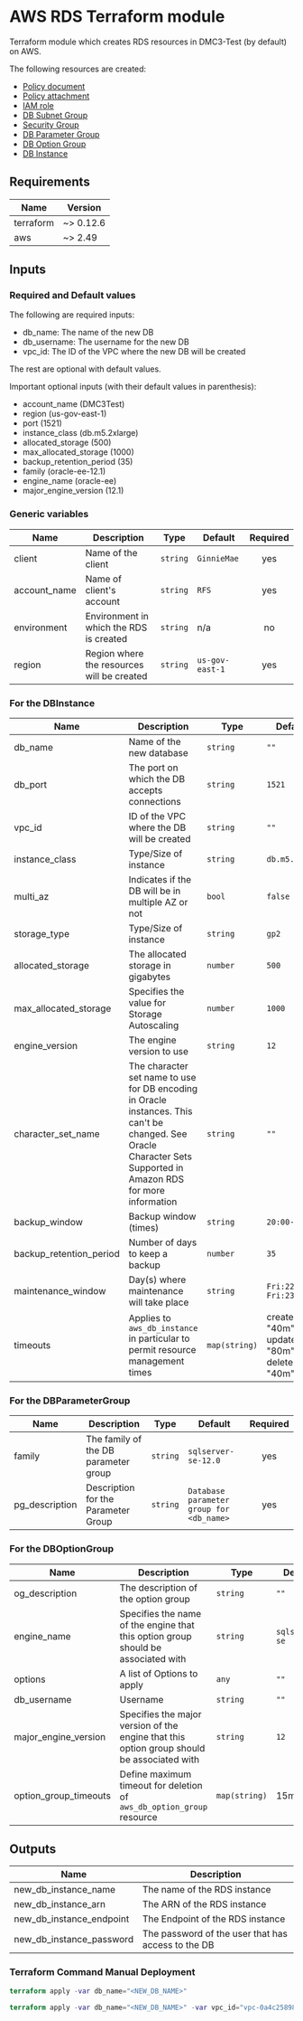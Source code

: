 # AWS RDS Terraform module

Terraform module which creates RDS resources in DMC3-Test (by default) on AWS.

The following resources are created:
* [Policy document](https://www.terraform.io/docs/providers/aws/d/iam_policy_document.html)
* [Policy attachment](https://www.terraform.io/docs/providers/aws/r/iam_role_policy_attachment.html)
* [IAM role](https://www.terraform.io/docs/providers/aws/r/iam_role.html)
* [DB Subnet Group](https://www.terraform.io/docs/providers/aws/r/db_subnet_group.html)
* [Security Group](https://www.terraform.io/docs/providers/aws/r/security_group.html)
* [DB Parameter Group](https://www.terraform.io/docs/providers/aws/r/db_parameter_group.html)
* [DB Option Group](https://www.terraform.io/docs/providers/aws/r/db_option_group.html)
* [DB Instance](https://www.terraform.io/docs/providers/aws/r/db_instance.html)

## Requirements

| Name | Version |
|------|---------|
| terraform | ~> 0.12.6 |
| aws | ~> 2.49 |

## Inputs

### Required and Default values

The following are required inputs:
* db\_name: The name of the new DB
* db\_username: The username for the new DB
* vpc\_id: The ID of the VPC where the new DB will be created

The rest are optional with default values.

Important optional inputs (with their default values in parenthesis):
* account\_name (DMC3Test)
* region (us-gov-east-1)
* port (1521)
* instance\_class (db.m5.2xlarge)
* allocated\_storage (500)
* max_allocated\_storage (1000)
* backup\_retention\_period (35)
* family (oracle-ee-12.1)
* engine\_name (oracle-ee)
* major\_engine\_version (12.1)


### Generic variables

| Name | Description | Type | Default | Required |
|------|-------------|------|---------|:--------:|
| client | Name of the client | `string` | `GinnieMae` | yes |
| account\_name | Name of client's account | `string` | `RFS` | yes |
| environment | Environment in which the RDS is created | `string` | n/a | no |
| region | Region where the resources will be created | `string` | `us-gov-east-1` | yes |

### For the DBInstance

| Name | Description | Type | Default | Required |
|------|-------------|------|---------|:--------:|
| db\_name | Name of the new database | `string` | `""` | yes |
| db\_port | The port on which the DB accepts connections | `string` | `1521` | yes |
| vpc\_id | ID of the VPC where the DB will be created | `string` | `""` | yes | 
| instance\_class | Type/Size of instance | `string` | `db.m5.large` | yes | 
| multi\_az | Indicates if the DB will be in multiple AZ or not | `bool` | `false` | no | 
| storage\_type | Type/Size of instance | `string` | `gp2` | no | 
| allocated\_storage | The allocated storage in gigabytes | `number` | `500` | yes | 
| max\_allocated\_storage | Specifies the value for Storage Autoscaling | `number` | `1000` | yes | 
| engine\_version | The engine version to use | `string` | `12` | yes | 
| character\_set\_name | The character set name to use for DB encoding in Oracle instances. This can't be changed. See Oracle Character Sets Supported in Amazon RDS for more information | `string` | `""` | no | 
| backup\_window | Backup window (times) | `string` | `20:00-21:00` | yes |
| backup\_retention\_period | Number of days to keep a backup | `number` | `35` | yes |
| maintenance\_window | Day(s) where maintenance will take place | `string` | `Fri:22:00-Fri:23:00` | yes |
| timeouts | Applies to `aws_db_instance` in particular to permit resource management times | `map(string)` | create = "40m", update = "80m", delete "40m"` | yes |

### For the DBParameterGroup

| Name | Description | Type | Default | Required |
|------|-------------|------|---------|:--------:|
| family | The family of the DB parameter group | `string` | `sqlserver-se-12.0` | yes |
| pg\_description | Description for the Parameter Group | `string` | `Database parameter group for <db_name>` | yes |


### For the DBOptionGroup

| Name | Description | Type | Default | Required |
|------|-------------|------|---------|:--------:|
| og\_description | The description of the option group | `string` | `""` | no |
| engine\_name | Specifies the name of the engine that this option group should be associated with | `string` | `sqlserver-se` | yes |
| options | A list of Options to apply | `any` | `""` | no |
| db\_username | Username | `string` | `""` | yes |
| major\_engine\_version | Specifies the major version of the engine that this option group should be associated with | `string` | `12` | yes |
| option\_group\_timeouts | Define maximum timeout for deletion of `aws_db_option_group` resource | `map(string)` | 15m | yes |

## Outputs

| Name | Description |
|------|-------------|
| new\_db\_instance\_name | The name of the RDS instance |
| new\_db\_instance\_arn | The ARN of the RDS instance |
| new\_db\_instance\_endpoint | The Endpoint of the RDS instance |
| new\_db\_instance\_password | The password of the user that has access to the DB |

### Terraform Command Manual Deployment
```terraform
terraform apply -var db_name="<NEW_DB_NAME>" 
```

```terraform
terraform apply -var db_name="<NEW_DB_NAME>" -var vpc_id="vpc-0a4c258982b48c5f0"
```